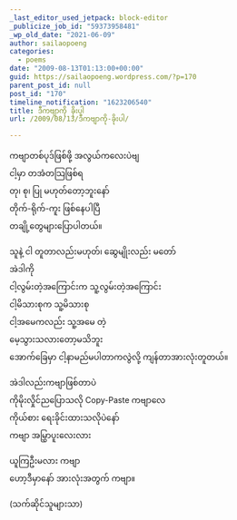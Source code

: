 ```yaml
---
_last_editor_used_jetpack: block-editor
_publicize_job_id: "59373958481"
_wp_old_date: "2021-06-09"
author: sailaopoeng
categories:
  - poems
date: "2009-08-13T01:13:00+00:00"
guid: https://sailaopoeng.wordpress.com/?p=170
parent_post_id: null
post_id: "170"
timeline_notification: "1623206540"
title: ဒီကဗျာကို ခိုးပါ
url: /2009/08/13/ဒီကဗျာကို-ခိုးပါ/

---
```

ကဗျာတစ်ပုဒ်ဖြစ်ဖို့ အလွယ်ကလေးပဲဗျ  
ငါ့မှာ တအံတသြဖြစ်ရ  
တု၊ စု၊ ပြု မဟုတ်တော့ဘူးနော်  
တိုက်-ရိုက်-ကူး ဖြစ်နေပါပြီ  
တချို့တွေများပြောပါတယ်။

သူနဲ့ ငါ တူတာလည်းမဟုတ်၊ ဆွေမျိုးလည်း မတော်  
အဲဒါကို  
ငါ့လွမ်းတဲ့အကြောင်းက သူ့လွမ်းတဲ့အကြောင်း  
ငါ့မိသားစုက သူ့မိသားစု  
ငါ့အမေကလည်း သူ့အမေ တဲ့  
မေ့သွားသလားတော့မသိဘူး  
အောက်ခြေမှာ ငါ့နာမည်မပါတာကလွဲလို့ ကျန်တာအားလုံးတူတယ်။

အဲဒါလည်းကဗျာဖြစ်တာပဲ  
ကိုမိုးလှိုင်ညပြောသလို Copy-Paste ကဗျာလေ  
ကိုယ်စား ရေးခိုင်းထားသလိုပဲနော်  
ကဗျာ အမြွှာပူးလေးလား

ယူကြဦးမလား ကဗျာ  
ဟော့ဒီမှာနော် အားလုံးအတွက် ကဗျာ။

(သက်ဆိုင်သူများသာ)

